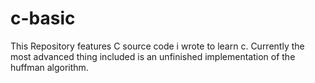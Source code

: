 # c-basic
This Repository features C source code i wrote to learn c. Currently the most advanced thing included is an
unfinished implementation of the huffman algorithm.
